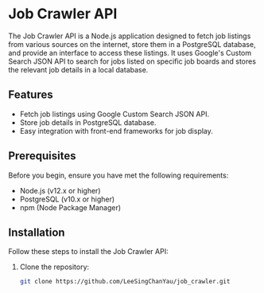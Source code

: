 # Job Crawler API

The Job Crawler API is a Node.js application designed to fetch job listings from various sources on the internet, store them in a PostgreSQL database, and provide an interface to access these listings. It uses Google's Custom Search JSON API to search for jobs listed on specific job boards and stores the relevant job details in a local database.

## Features

- Fetch job listings using Google Custom Search JSON API.
- Store job details in PostgreSQL database.
- Easy integration with front-end frameworks for job display.

## Prerequisites

Before you begin, ensure you have met the following requirements:
- Node.js (v12.x or higher)
- PostgreSQL (v10.x or higher)
- npm (Node Package Manager)

## Installation

Follow these steps to install the Job Crawler API:

1. Clone the repository:
   ```bash
   git clone https://github.com/LeeSingChanYau/job_crawler.git
